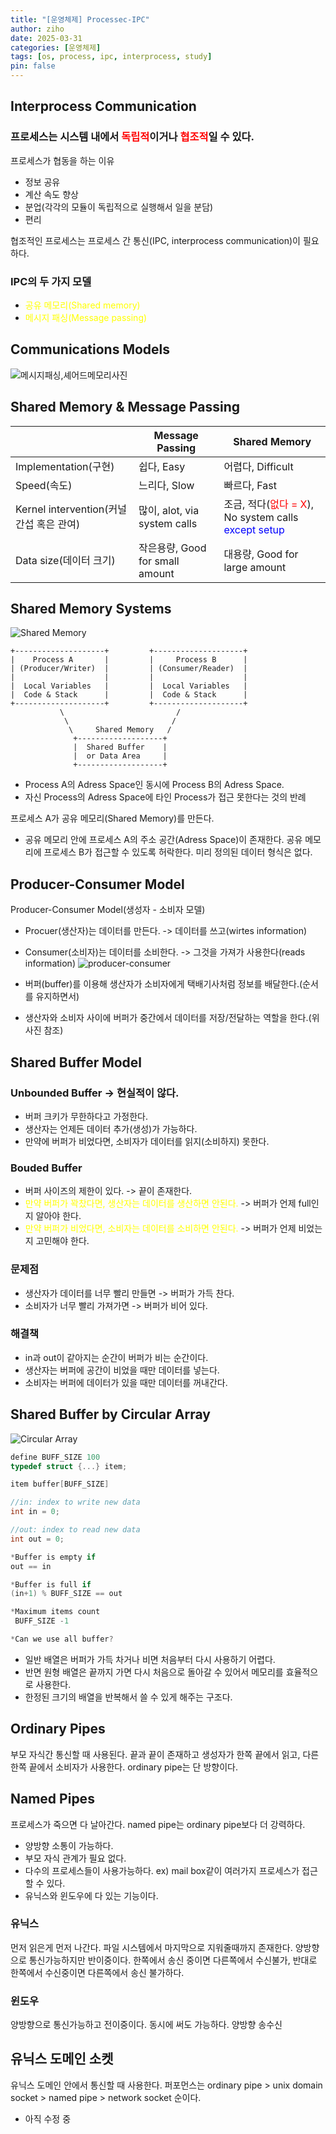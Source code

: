 ```yaml
---
title: "[운영체제] Processec-IPC"
author: ziho
date: 2025-03-31
categories: [운영체제]
tags: [os, process, ipc, interprocess, study]
pin: false
---
```

## Interprocess Communication
### 프로세스는 시스템 내에서 <span style="color:red">독립적</span>이거나 <span style="color:red">협조적</span>일 수 있다.
프로세스가 협동을 하는 이유
- 정보 공유
- 계산 속도 향상
- 분업(각각의 모듈이 독립적으로 실행해서 일을 분담)
- 편리

협조적인 프로세스는 프로세스 간 통신(IPC, interprocess communication)이 필요하다.

### IPC의 두 가지 모델
- <span style="color:yellow">공유 메모리(Shared memory)</span>
- <span style="color:yellow">메시지 패싱(Message passing)</span>
## Communications Models
![메시지패싱,셰어드메모리사진](/assets/img/SmMp.png)
## Shared Memory & Message Passing

||Message Passing|Shared Memory|
|------|---|---|
|Implementation(구현)|쉽다, Easy|어렵다, Difficult|
|Speed(속도)|느리다, Slow|빠르다, Fast|
|Kernel intervention(커널 간섭 혹은 관여)|많이, alot, via system calls|조금, 적다(<span style="color:red">없다 = X</span>), No system calls <span style="color:blue">except setup</span>|
|Data size(데이터 크기)|작은용량, Good for small amount|대용량, Good for large amount|

## Shared Memory Systems
![Shared Memory](/assets/img/shared_memory.png)

```
+--------------------+         +--------------------+
|    Process A       |         |     Process B      |
| (Producer/Writer)  |         | (Consumer/Reader)  |
|                    |         |                    |
|  Local Variables   |         |  Local Variables   |
|  Code & Stack      |         |  Code & Stack      |
+--------------------+         +--------------------+
           \                         /
            \                       /
             \     Shared Memory   /
              +-------------------+
              |  Shared Buffer    |
              |  or Data Area     |
              +-------------------+
```

* Process A의 Adress Space인 동시에 Process B의 Adress Space.
* 자신 Process의 Adress Space에 타인 Process가 접근 못한다는 것의 반례

프로세스 A가 공유 메모리(Shared Memory)를 만든다.
- 공유 메모리 안에 프로세스 A의 주소 공간(Adress Space)이 존재한다.
공유 메모리에 프로세스 B가 접근할 수 있도록 허락한다.
미리 정의된 데이터 형식은 없다.
## Producer-Consumer Model
Producer-Consumer Model(생성자 - 소비자 모델)
- Procuer(생산자)는 데이터를 만든다. -> 데이터를 쓰고(wirtes information)
- Consumer(소비자)는 데이터를 소비한다. -> 그것을 가져가 사용한다(reads information)
![producer-consumer](/assets/img/producer_consumer_model.png)

- 버퍼(buffer)를 이용해 생산자가 소비자에게 택배기사처럼 정보를 배달한다.(순서를 유지하면서)
- 생산자와 소비자 사이에 버퍼가 중간에서 데이터를 저장/전달하는 역할을 한다.(위 사진 참조)
## Shared Buffer Model
### Unbounded Buffer -> 현실적이 않다.
- 버퍼 크키가 무한하다고 가정한다.
- 생산자는 언제든 데이터 추가(생성)가 가능하다.
- 만약에 버퍼가 비었다면, 소비자가 데이터를 읽지(소비하지) 못한다.
### Bouded Buffer
- 버퍼 사이즈의 제한이 있다. -> 끝이 존재한다.
- <span style="color:yellow">만약 버퍼가 꽉찼다면, 생산자는 데이터를 생산하면 안된다.</span>
-> 버퍼가 언제 full인지 알아야 한다.
- <span style="color:yellow">만약 버퍼가 비었다면, 소비자는 데이터를 소비하면 안된다.</span>
-> 버퍼가 언제 비었는지 고민해야 한다.
### 문제점
- 생산자가 데이터를 너무 빨리 만들면 -> 버퍼가 가득 찬다.
- 소비자가 너무 빨리 가져가면 -> 버퍼가 비어 있다.
### 해결책
- in과 out이 같아지는 순간이 버퍼가 비는 순간이다.
- 생산자는 버퍼에 공간이 비었을 때만 데이터를 넣는다.
- 소비자는 버퍼에 데이터가 있을 때만 데이터를 꺼내간다.
## Shared Buffer by Circular Array
![Circular Array](/assets/img/circular_array.png)

```c
define BUFF_SIZE 100
typedef struct {...} item;

item buffer[BUFF_SIZE]

//in: index to write new data 
int in = 0;

//out: index to read new data
int out = 0;

*Buffer is empty if
out == in

*Buffer is full if
(in+1) % BUFF_SIZE == out

*Maximum items count
 BUFF_SIZE -1

*Can we use all buffer?
```
- 일반 배열은 버퍼가 가득 차거나 비면 처음부터 다시 사용하기 어렵다.
- 반면 원형 배열은 끝까지 가면 다시 처음으로 돌아갈 수 있어서 메모리를 효율적으로 사용한다.
- 한정된 크기의 배열을 반복해서 쓸 수 있게 해주는 구조다.

## Ordinary Pipes
부모 자식간 통신할 때 사용된다.
끝과 끝이 존재하고 생성자가 한쪽 끝에서 읽고, 다른 한쪽 끝에서 소비자가 사용한다.
ordinary pipe는 단 방향이다.

## Named Pipes
프로세스가 죽으면 다 날아간다.
named pipe는 ordinary pipe보다 더 강력하다.
- 양방향 소통이 가능하다.
- 부모 자식 관계가 필요 없다.
- 다수의 프로세스들이 사용가능하다. ex) mail box같이 여러가지 프로세스가 접근할 수 있다.
- 유닉스와 윈도우에 다 있는 기능이다.

### 유닉스
먼저 읽은게 먼저 나간다.
파일 시스템에서 마지막으로 지워줄때까지 존재한다.
양방향으로 통신가능하지만 반이중이다. 한쪽에서 송신 중이면 다른쪽에서 수신불가, 반대로 한쪽에서 수신중이면 다른쪽에서 송신 불가하다.
### 윈도우
양방향으로 통신가능하고 전이중이다. 동시에 써도 가능하다. 양방향 송수신

## 유닉스 도메인 소켓
유닉스 도메인 안에서 통신할 때 사용한다.
퍼포먼스는 ordinary pipe > unix domain socket > named pipe > network socket 순이다.

- 아직 수정 중